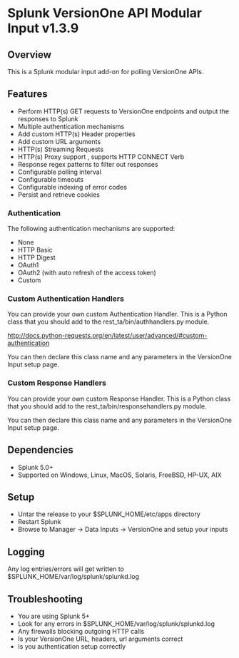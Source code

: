 # Splunk VersionOne API Modular Input v1.3.9

## Overview

This is a Splunk modular input add-on for polling VersionOne APIs.


## Features

* Perform HTTP(s) GET requests to VersionOne endpoints and output the responses to Splunk
* Multiple authentication mechanisms
* Add custom HTTP(s) Header properties
* Add custom URL arguments
* HTTP(s) Streaming Requests
* HTTP(s) Proxy support , supports HTTP CONNECT Verb
* Response regex patterns to filter out responses
* Configurable polling interval
* Configurable timeouts
* Configurable indexing of error codes
* Persist and retrieve cookies

### Authentication

The following authentication mechanisms are supported:

* None
* HTTP Basic
* HTTP Digest
* OAuth1
* OAuth2 (with auto refresh of the access token)
* Custom


### Custom Authentication Handlers

You can provide your own custom Authentication Handler. This is a Python class that you should add to the 
rest_ta/bin/authhandlers.py module.

http://docs.python-requests.org/en/latest/user/advanced/#custom-authentication

You can then declare this class name and any parameters in the VersionOne Input setup page.

### Custom Response Handlers

You can provide your own custom Response Handler. This is a Python class that you should add to the 
rest_ta/bin/responsehandlers.py module.

You can then declare this class name and any parameters in the VersionOne Input setup page.


## Dependencies

* Splunk 5.0+
* Supported on Windows, Linux, MacOS, Solaris, FreeBSD, HP-UX, AIX

## Setup

* Untar the release to your $SPLUNK_HOME/etc/apps directory
* Restart Splunk
* Browse to Manager -> Data Inputs -> VersionOne and setup your inputs


## Logging

Any log entries/errors will get written to $SPLUNK_HOME/var/log/splunk/splunkd.log


## Troubleshooting

* You are using Splunk 5+
* Look for any errors in $SPLUNK_HOME/var/log/splunk/splunkd.log
* Any firewalls blocking outgoing HTTP calls
* Is your VersionOne URL, headers, url arguments correct
* Is you authentication setup correctly